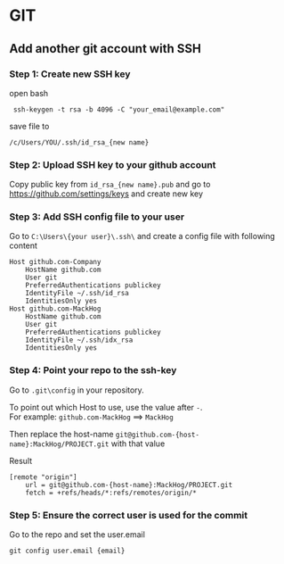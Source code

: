 # GIT

## Add another git account with SSH
### Step 1: Create new SSH key
open bash
```
 ssh-keygen -t rsa -b 4096 -C "your_email@example.com"
``` 
save file to 
```
/c/Users/YOU/.ssh/id_rsa_{new name}
``` 

### Step 2: Upload SSH key to your github account
Copy public key from ```id_rsa_{new name}.pub``` and go to https://github.com/settings/keys and create new key

### Step 3: Add SSH config file to your user
Go to ```C:\Users\{your user}\.ssh\``` and create a config file with following content

```
Host github.com-Company
    HostName github.com
    User git
    PreferredAuthentications publickey
    IdentityFile ~/.ssh/id_rsa
    IdentitiesOnly yes
Host github.com-MackHog
    HostName github.com
    User git
    PreferredAuthentications publickey
    IdentityFile ~/.ssh/idx_rsa
    IdentitiesOnly yes
```

### Step 4: Point your repo to the ssh-key
Go to ```.git\config``` in your repository.

To point out which Host to use, use the value after ```-```. <br>
For example: ```github.com-MackHog``` ==> ```MackHog```

Then replace the host-name ```git@github.com-{host-name}:MackHog/PROJECT.git``` with that value

Result
```
[remote "origin"]
    url = git@github.com-{host-name}:MackHog/PROJECT.git
    fetch = +refs/heads/*:refs/remotes/origin/*
```

### Step 5: Ensure the correct user is used for the commit
Go to the repo and set the user.email

```git config user.email {email}```
